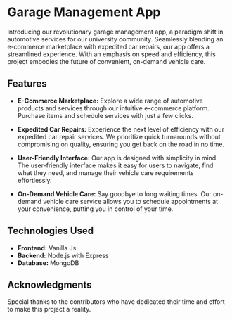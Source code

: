 # Garage Management App

Introducing our revolutionary garage management app, a paradigm shift in automotive services for our university community. Seamlessly blending an e-commerce marketplace with expedited car repairs, our app offers a streamlined experience. With an emphasis on speed and efficiency, this project embodies the future of convenient, on-demand vehicle care.

## Features

- **E-Commerce Marketplace:** Explore a wide range of automotive products and services through our intuitive e-commerce platform. Purchase items and schedule services with just a few clicks.

- **Expedited Car Repairs:** Experience the next level of efficiency with our expedited car repair services. We prioritize quick turnarounds without compromising on quality, ensuring you get back on the road in no time.

- **User-Friendly Interface:** Our app is designed with simplicity in mind. The user-friendly interface makes it easy for users to navigate, find what they need, and manage their vehicle care requirements effortlessly.

- **On-Demand Vehicle Care:** Say goodbye to long waiting times. Our on-demand vehicle care service allows you to schedule appointments at your convenience, putting you in control of your time.

## Technologies Used

- **Frontend:** Vanilla Js
- **Backend:** Node.js with Express
- **Database:** MongoDB

## Acknowledgments
Special thanks to the contributors who have dedicated their time and effort to make this project a reality.
